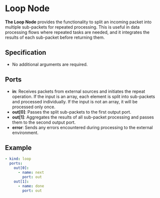# Loop Node

**The Loop Node** provides the functionality to split an incoming packet into multiple sub-packets for repeated processing. This is useful in data processing flows where repeated tasks are needed, and it integrates the results of each sub-packet before returning them.

## Specification

- No additional arguments are required.

## Ports

- **in**: Receives packets from external sources and initiates the repeat operation. If the input is an array, each element is split into sub-packets and processed individually. If the input is not an array, it will be processed only once.
- **out[0]**: Passes the split sub-packets to the first output port.
- **out[1]**: Aggregates the results of all sub-packet processing and passes them to the second output port.
- **error**: Sends any errors encountered during processing to the external environment.

## Example

```yaml
- kind: loop
  ports:
    out[0]:
      - name: next
        port: out
    out[1]:
      - name: done
        port: out
```
